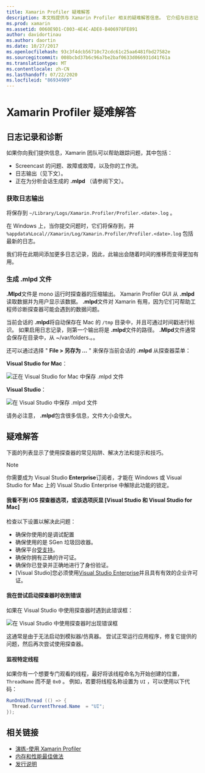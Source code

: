 ```yaml
---
title: Xamarin Profiler 疑难解答
description: 本文档提供与 Xamarin Profiler 相关的疑难解答信息。 它介绍与日志记录和诊断、IDE 和其他主题相关的问题。
ms.prod: xamarin
ms.assetid: 0060E9D1-C003-4E4C-ADE8-B406978FE891
author: davidortinau
ms.author: daortin
ms.date: 10/27/2017
ms.openlocfilehash: 93c3f4dcb56710c72cdc61c25aa6481fbd27582e
ms.sourcegitcommit: 008bcbd37b6c96a7be2baf0633d066931d41f61a
ms.translationtype: MT
ms.contentlocale: zh-CN
ms.lasthandoff: 07/22/2020
ms.locfileid: "86934909"
---
```

# <a name="xamarin-profiler-troubleshooting"></a>Xamarin Profiler 疑难解答

## <a name="logging-and-diagnostics"></a>日志记录和诊断

如果你向我们提供信息，Xamarin 团队可以帮助跟踪问题，其中包括：

- Screencast 的问题、故障或故障，以及你的工作流。
- 日志输出（见下文）。
- 正在为分析会话生成的 **.mlpd** （请参阅下文）。

### <a name="getting-log-outputs"></a>获取日志输出

将保存到 `~/Library/Logs/Xamarin.Profiler/Profiler.<date>.log` 。

在 Windows 上，当你提交问题时，它们将保存到，并 `%appdata%Local//Xamarin/Log/Xamarin.Profiler/Profiler.<date>.log` 包括最新的日志。

我们将在此期间添加更多日志记录，因此，此输出会随着时间的推移而变得更加有用。

<a name="gen_mlpd"></a>

### <a name="generating-mlpd-files"></a>生成 .mlpd 文件

**.Mlpd**文件是 mono 运行时探查器的压缩输出。 Xamarin Profiler GUI 从 **.mlpd**读取数据并为用户显示该数据。 **.mlpd**文件对 Xamarin 有用，因为它们可帮助工程师诊断探查器可能会遇到的数据问题。

当前会话的 **.mlpd**将自动保存在 Mac 的 `/tmp` 目录中，并且可通过时间戳进行标识。 如果启用日志记录，则第一个输出将是 **.mlpd**文件的路径。 **.Mlpd**文件通常会保存在目录中，从 ~/var/folders.。。

还可以通过选择 " **File > 另存为 ...** " 来保存当前会话的 **.mlpd** 从探查器菜单：

**Visual Studio for Mac**：

![正在 Visual Studio for Mac 中保存 .mlpd 文件](troubleshooting-images/image17.png)

**Visual Studio**：

![在 Visual Studio 中保存 .mlpd 文件](troubleshooting-images/image17-vs.png)

请务必注意， **.mlpd**包含很多信息，文件大小会很大。

## <a name="troubleshooting"></a>疑难解答

下面的列表显示了使用探查器的常见陷阱、解决方法和提示和技巧。

> [!NOTE]
> 你需要成为 Visual Studio **Enterprise**订阅者，才能在 Windows 或 Visual Studio for Mac 上的 Visual Studio Enterprise 中解除此功能的锁定。

#### <a name="i-cant-see-the-ios-profiler-option-or-it-is-greyed-out-visual-studio-and-visual-studio-for-mac"></a>我看不到 iOS 探查器选项，或该选项灰显 [Visual Studio 和 Visual Studio for Mac]

检查以下设置以解决此问题：

- 确保你使用的是调试配置
- 确保使用的是 SGen 垃圾回收器。
- 确保平台[受支持](~/tools/profiler/index.md#Profiler_Support)。
- 确保你拥有正确的许可证。
- 确保你已登录并正确地进行了身份验证。
- [Visual Studio]您必须使用[Visual Studio Enterprise](https://visualstudio.microsoft.com/vs/enterprise/)并且具有有效的企业许可证。

#### <a name="i-get-an-error-when-i-try-to-launch-the-profiler"></a>我在尝试启动探查器时收到错误

如果在 Visual Studio 中使用探查器时遇到此错误框：

![在 Visual Studio 中使用探查器时出现错误框](troubleshooting-images/error.png)

这通常是由于无法启动到模拟器/仿真器。 尝试正常运行应用程序，修复它提供的问题，然后再次尝试使用探查器。

#### <a name="to-watch-a-specific-thread"></a>监视特定线程

如果你有一个想要专门观看的线程，最好将该线程命名为开始创建的位置， `ThreadName` 而不是 `0x0` 。 例如，若要将线程名称设置为 `UI` ，可以使用以下代码：

```csharp
RunOnUiThread (() => {
  Thread.CurrentThread.Name  = "UI";
});
```

## <a name="related-links"></a>相关链接

- [演练-使用 Xamarin Profiler](~/tools/profiler/index.md)
- [内存和性能最佳做法](~/cross-platform/deploy-test/memory-perf-best-practices.md)
- [发行说明](https://github.com/xamarin/release-notes-archive/blob/master/release-notes/profiler/preview/index.md)
